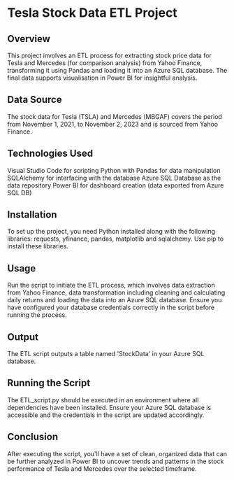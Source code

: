 # Tesla Stock Data ETL Project

## Overview
This project involves an ETL process for extracting stock price data for Tesla and Mercedes (for comparison analysis) from Yahoo Finance, transforming it using Pandas and loading it into an Azure SQL database. The final data supports visualisation in Power BI for insightful analysis.

## Data Source
The stock data for Tesla (TSLA) and Mercedes (MBGAF) covers the period from November 1, 2021, to November 2, 2023 and is sourced from Yahoo Finance.

## Technologies Used
Visual Studio Code for scripting
Python with Pandas for data manipulation
SQLAlchemy for interfacing with the database
Azure SQL Database as the data repository
Power BI for dashboard creation (data exported from Azure SQL DB)

## Installation
To set up the project, you need Python installed along with the following libraries: requests, yfinance, pandas, matplotlib and sqlalchemy. Use pip to install these libraries.

## Usage
Run the script to initiate the ETL process, which involves data extraction from Yahoo Finance, data transformation including cleaning and calculating daily returns and loading the data into an Azure SQL database.
Ensure you have configured your database credentials correctly in the script before running the process.

## Output
The ETL script outputs a table named 'StockData' in your Azure SQL database.

## Running the Script
The ETL_script.py should be executed in an environment where all dependencies have been installed. Ensure your Azure SQL database is accessible and the credentials in the script are updated accordingly.

## Conclusion
After executing the script, you'll have a set of clean, organized data that can be further analyzed in Power BI to uncover trends and patterns in the stock performance of Tesla and Mercedes over the selected timeframe.
